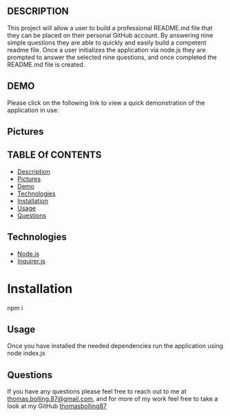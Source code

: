 ## DESCRIPTION

This project will allow a user to build a professional README.md file that they can be placed on their personal GitHub account. By answering nine simple questions they are able to quickly and easily build a competent readme file. Once a user initializes the application via node.js they are prompted to answer the selected nine questions, and once completed the README.md file is created.

## DEMO

Please click on the following link to view a quick demonstration of the application in use:

## Pictures


## TABLE Of CONTENTS

* [Description](#description)
* [Pictures](#pictures)
* [Demo](#demo)
* [Technologies](#technologies)
* [Installation](#installation)
* [Usage](#usage)
* [Questions](#questions)

## Technologies

* [Node.js](https://nodejs.dev/learn)
* [Inquirer.js](https://www.npmjs.com/package/inquirer)

# Installation

npm i

##  Usage

Once you have installed the needed dependencies run the application using node index.js

## Questions

If you have any questions please feel free to reach out to me at [thomas.bolling.87@gmail.com](mailto:thomas.bolling.87@gmail.com), and for more of my work feel free to take a look at my GitHub [thomasbolling87](https://github.com/thomasbolling87)
